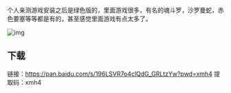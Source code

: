 个人亲测游戏安装之后是绿色版的，里面游戏很多，有名的魂斗罗，沙罗曼蛇，赤色要塞等等都是有的，甚至感觉里面游戏有点太多了。

![img]({static}/images/2024/fc_game.png)


## 下载
链接：https://pan.baidu.com/s/196LSVR7o4clQdG_GRLtzYw?pwd=xmh4 
提取码：xmh4

